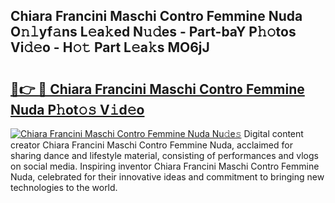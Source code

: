 ## Chiara Francini Maschi Contro Femmine Nuda O𝚗𝚕yf𝚊ns L𝚎a𝚔ed N𝚞𝚍es - Part-baY P𝚑𝚘tos Vi𝚍𝚎o - H𝚘𝚝 Part L𝚎a𝚔s MO6jJ

# <h2><a href="http://kfb015i.oniu.top/?m=Chiara+Francini+Maschi+Contro+Femmine+Nuda">🔗👉 🔴 Chiara Francini Maschi Contro Femmine Nuda P𝚑ot𝚘𝚜 V𝚒d𝚎o</a></h2>

[![Chiara Francini Maschi Contro Femmine Nuda Nu𝚍e𝚜](https://i.imgur.com/0qMVB7G.gif)](http://kfb015i.oniu.top/?m=Chiara+Francini+Maschi+Contro+Femmine+Nuda)
Digital content creator Chiara Francini Maschi Contro Femmine Nuda, acclaimed for sharing dance and lifestyle material, consisting of performances and vlogs on social media. Inspiring inventor Chiara Francini Maschi Contro Femmine Nuda, celebrated for their innovative ideas and commitment to bringing new technologies to the world.  
